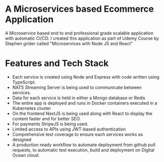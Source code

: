 # A Microservices based Ecommerce Application

A Microservice based end to end professional grade scalable application with automatic CI/CD. I created this application as part of Udemy Course by Stephen grider called "Microservices with Node JS and React"

# Features and Tech Stack

  -  Each service is created using Node and Express with code written using TypeScript.
  -  NATS Streaming Server is being used to communicate between services.
  -  Data for each service is held in either a Mongo database or Redis
  -  The entire app is deployed and runs in Docker containers executed in a Kubernetes cluster
  -  On the frontend NextJS is being used along with React to display the content faster and for better SEO. 
  -  For payments StripeJS is being used.
  -  Limited access to APIs using JWT-based authentication
  -  Comprehensive test coverage to ensure each services works as designed
  -  A production ready workflow to automate deployment from github pull requests, to automatic test execution, build and deployment on Digital Ocean cloud.
